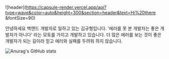 <!--
**kyuhyeong632/kyuhyeong632** is a ✨ _special_ ✨ repository because its `README.md` (this file) appears on your GitHub profile.
### Hi there 👋
Here are some ideas to get you started:

- 🔭 I’m currently working on ...
- 🌱 I’m currently learning ...
- 👯 I’m looking to collaborate on ...
- 🤔 I’m looking for help with ...
- 💬 Ask me about ...
- 📫 How to reach me: ...
- 😄 Pronouns: ...
- ⚡ Fun fact: ...
-->


![header](https://capsule-render.vercel.app/api?type=wave&color=auto&height=300&section=header&text=Hi%20there &fontSize=90)



안녕하세요 백엔드 개발자로 일하고 있는 김규형입니다.
'에러를 못 본 개발자는 좋은 개발자가 아니다' 라는 모토를 가지고 개발하고 있습니다.
더 많은 에러를 보는 것이 좋은 개발자가 되는 길이라 믿고 에러와 실패를 두려워 하지 않습니다.






![Anurag's GitHub stats](https://github-readme-stats.vercel.app/api?username=kyuhyeong632&show_icons=true&theme=moltack)
